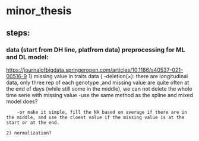 # minor_thesis

## steps:

### data (start from DH line, platfrom data) preprocessing for ML and DL model:
https://journalofbigdata.springeropen.com/articles/10.1186/s40537-021-00516-9
	1) missing value in traits data (
		-deletion(×): 
		there are longitudinal data, only three rep of each genotype
		,and missing value are quite often at the end of days (while still some in the middle), 
		we can not delete the whole time serie with missing value
		-use the same method as the spline and mixed model does?
		
		-or make it simple, fill the NA based on average if there are in the middle, and use the cloest value if the missing value is at the start or at the end.

	2) normalization?
